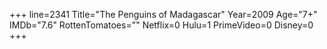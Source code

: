 +++
line=2341
Title="The Penguins of Madagascar"
Year=2009
Age="7+"
IMDb="7.6"
RottenTomatoes=""
Netflix=0
Hulu=1
PrimeVideo=0
Disney=0
+++

